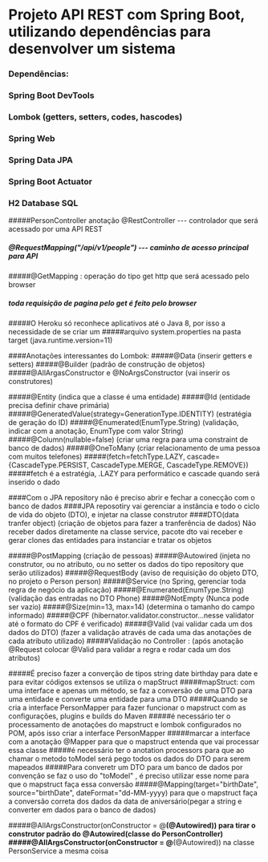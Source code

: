 # Projeto API REST com Spring Boot, utilizando dependências para desenvolver um sistema


### Dependências:
### Spring Boot DevTools
### Lombok (getters, setters, codes, hascodes)
### Spring Web
### Spring Data JPA
### Spring Boot Actuator
### H2 Database SQL


#####PersonController anotação @RestController --- controlador que será acessado por uma API REST
#####                          @RequestMapping("/api/v1/people") --- caminho de acesso principal para API

#####@GetMapping : operação do tipo get http que será acessado pelo browser
#####              toda requisição de pagina pelo get é feito pelo browser

#####O Heroku só reconhece aplicativos até o Java 8, por isso a necessidade de se criar um 
#####arquivo system.properties na pasta target (java.runtime.version=11)

####Anotações interessantes do Lombok:
#####@Data (inserir getters e setters)
#####@Builder (padrão de construção de objetos)
#####@AllArgasConstructor e @NoArgsConstructor (vai inserir os construtores)

#####@Entity (indica que a classe é uma entidade)
#####@Id (entidade precisa definir chave primária)
#####@GeneratedValue(strategy=GenerationType.IDENTITY) (estratégia de geração do ID)
#####@Enumerated(EnumType.String) (validação, indicar com a anotação, EnumType com valor String)
#####@Column(nullable=false) (criar uma regra para uma constraint de banco de dados)
#####@OneToMany (criar relacionamento de uma pessoa com muitos telefones)
#####(fetch=fetchType.LAZY, cascade={CascadeType.PERSIST, CascadeType.MERGE, CascadeType.REMOVE})
#####fetch é a estratégia, .LAZY para performático e cascade quando será inserido o dado

####Com o JPA repository não é preciso abrir e fechar a conecção com o banco de dados
####JPA reposotiry vai gerenciar a instância e todo o ciclo de vida do objeto (DTO), e injetar na classe construtor
####DTO(data tranfer object) (criação de objetos para fazer a tranferência de dados) Não receber dados diretamente na classe service, pacote dto vai receber e gerar clones das entidades para instanciar e tratar os objetos


#####@PostMapping (criação de pessoas)
#####@Autowired (injeta no construtor, ou no atributo, ou no setter os dados do tipo repository que serão utilizados)
#####@RequestBody (aviso de requisição do objeto DTO, no projeto o Person person)
#####@Service (no Spring, gerenciar toda regra de negócio da aplicação)
#####@Enumerated(EnumType.String) (validação das entradas no DTO Phone)
#####@NotEmpty (Nunca pode ser vazio)
#####@Size(min=13, max=14)  (determina o tamanho do campo informado)
#####@CPF (hibernator.validator.constructor...nesse validator até o formato do CPF é verificado)
#####@Valid (vai validar cada um dos dados do DTO) (fazer a validação através de cada uma das anotações de cada atributo utilizado)
#####Validação no Controller : (após anotação @Request colocar @Valid para validar a regra e rodar cada um dos atributos)

#####É preciso fazer a converção de tipos string date birthday para date e para evitar códigos extensos se utiliza o mapStruct
#####mapStruct: com uma interface e apenas um método, se faz a conversão de uma DTO para uma entidade e converte uma entidade para uma DTO
#####Quando se cria a interface PersonMapper para fazer funcionar o mapstruct com as configurações, plugins e builds do Maven
#####é necessário ter o processamento de anotações do mapstruct e lombok configurados no POM, após isso criar a interface PersonMapper
#####marcar a interface com a anotação @Mapper para que o mapstruct entenda que vai processar essa classe
#####é necessário ter o anotation processors para que ao chamar o metodo toModel será pego todos os dados do DTO para serem mapeados
#####Para converetr um DTO para um banco de dados por convenção se faz o uso do "toModel" , é preciso utilizar esse nome para que o mapstruct faça essa conversão
#####@Mapping(target="birthDate", source="birthDate", dateFormat="dd-MM-yyyy) para que o mapstruct faça a conversão correta dos dados da data de aniversário(pegar a string e converter em dados para o banco de dados)

#####@AllArgsConstructor(onConstructor = @__(@Autowired)) para tirar o construtor padrão do @Autowired(classe do PersonController)
#####@AllArgsConstructor(onConstructor = @__(@Autowired)) na classe PersonService a mesma coisa


